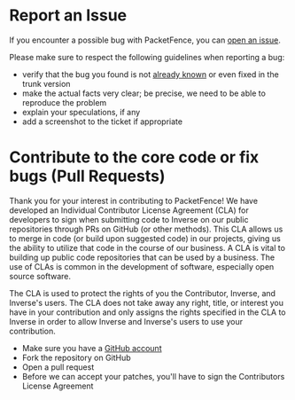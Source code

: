 # Report an Issue

If you encounter a possible bug with PacketFence, you can [open an issue](https://github.com/inverse-inc/packetfence/issues/new).

Please make sure to respect the following guidelines when reporting a bug:

* verify that the bug you found is not [already known](https://github.com/inverse-inc/packetfence/issues) or even fixed in the trunk version
* make the actual facts very clear; be precise, we need to be able to reproduce the problem
* explain your speculations, if any
* add a screenshot to the ticket if appropriate

# Contribute to the core code or fix bugs (Pull Requests)

Thank you for your interest in contributing to PacketFence! We have developed an Individual Contributor License Agreement (CLA) for developers to sign when submitting code to Inverse on our public repositories through PRs on GitHub (or other methods). This CLA allows us to merge in code (or build upon suggested code) in our projects, giving us the ability to utilize that code in the course of our business. A CLA is vital to building up public code repositories that can be used by a business. The use of CLAs is common in the development of software, especially open source software.

The CLA is used to protect the rights of you the Contributor, Inverse, and Inverse's users. The CLA does not take away any right, title, or interest you have in your contribution and only assigns the rights specified in the CLA to Inverse in order to allow Inverse and Inverse's users to use your contribution.

* Make sure you have a [GitHub account](https://github.com/signup/free)
* Fork the repository on GitHub
* Open a pull request
* Before we can accept your patches, you'll have to sign the Contributors License Agreement

